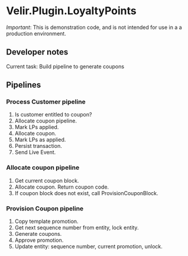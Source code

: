 # Velir.Plugin.LoyaltyPoints

*Important*: This is demonstration code, and is not intended for use in a a production environment.

## Developer notes

Current task: Build pipeline to generate coupons

## Pipelines

### Process Customer pipeline

1. Is customer entitled to coupon?
2. Allocate coupon pipeline.
3. Mark LPs applied.
4. Allocate coupon.
5. Mark LPs as applied. 
6. Persist transaction.
7. Send Live Event.


### Allocate coupon pipeline

1. Get current coupon block.
2. Allocate coupon. Return coupon code.
3. If coupon block does not exist, call ProvisionCouponBlock.

### Provision Coupon pipeline

1. Copy template promotion.
2. Get next sequence number from entity, lock entity.
3. Generate coupons.
4. Approve promotion.
5. Update entity: sequence number, current promotion, unlock.

